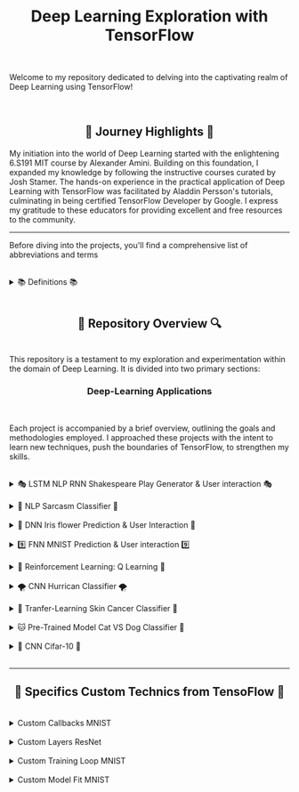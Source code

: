 <h1 align="center">Deep Learning Exploration with TensorFlow</h1>

<br>

Welcome to my repository dedicated to delving into the captivating realm of Deep Learning using TensorFlow!

<br>

<h2 align="center">🌅 Journey Highlights 🌅</h2>
My initiation into the world of Deep Learning started with the enlightening 6.S191 MIT course by Alexander Amini. Building on this foundation, I expanded my knowledge by following the instructive courses curated by Josh Stamer. The hands-on experience in the practical application of Deep Learning with TensorFlow was facilitated by Aladdin Persson's tutorials, culminating in being certified TensorFlow Developer by Google.
I express my gratitude to these educators for providing excellent and free resources to the community.

<br>

---

Before diving into the projects, you'll find a comprehensive list of abbreviations and terms

<br>

<details>
  <h2 align="center"> 📚 Definitions 📚 </h2>
  
  <summary> 📚 Definitions 📚</summary> 
<p>
  
**DL (Deep-Learning):** A subset of machine learning that involves training artificial neural networks on vast amounts of data to make intelligent decisions without explicit programming.

**DNN (Deep Neural Networks):** A class of neural networks with multiple layers (deep architecture) between the input and output layers, enabling the model to learn complex hierarchical representations.

**CNN (Convultional Neural Network):** A type of deep neural network specifically designed for processing grid-like data, such as images, using convolutional layers to automatically and adaptively learn spatial hierarchies of features.

**FNN (Feedforward Neural Network):** A basic neural network architecture where information travels in one direction, from the input layer through hidden layers to the output layer, without forming cycles.

**RNN (Recurrent Neural Network):** A type of neural network designed for sequence tasks, where connections between nodes form directed cycles, allowing information persistence and handling sequential dependencies

**NLP (Natural Language Processing):** A field of artificial intelligence that focuses on the interaction between computers and human language, enabling machines to understand, interpret, and generate human-like text.

**LSTM (Long Short-Term Memory):** A type of recurrent neural network architecture designed to capture and remember long-term dependencies in sequential data, mitigating the vanishing gradient problem often encountered in standard RNNs.
</p>
  <br>
</details>

<br>

<h2 align="center">🔎 Repository Overview 🔍</h2>
<br>
This repository is a testament to my exploration and experimentation within the domain of Deep Learning. It is divided into two primary sections:

<br>

<h3 align="center">Deep-Learning Applications</h3>

<br>

Each project is accompanied by a brief overview, outlining the goals and methodologies employed. I approached these projects with the intent to learn new techniques, push the boundaries of TensorFlow, to strengthen my skills.

<br>

<details>
  <h2 align="center"> 🎭 LSTM NLP RNN Shakespeare Play Generator & User interaction 🎭 </h2>
  
  <summary> 🎭 LSTM NLP RNN Shakespeare Play Generator & User interaction 🎭 </summary> 

  <p>
The purpose of this code is to train a character-level LSTM neural network on a dataset containing Shakespearean text. 
    
The trained model is designed to learn the patterns and structures inherent in the language of Shakespeare. Subsequently, the model can generate new text based on a user-provided starting string. This demonstrates the use of recurrent neural networks for creative text generation, showcasing the network's ability to capture and reproduce the linguistic style of a specific author or domain. The code engages users by allowing them to input a seed string and witness the model's generation of coherent and contextually relevant text in the style of Shakespeare.

<a href="https://github.com/trystan-geoffre/Deep-Learning-TensorFlow/blob/master/LSTM_NLP_RNN-Shakespeare-Play_Generator%26User_interaction.py"> Code Link</a>
  </p>
  <br>
</details>

<br>

<details>
  <h2 align="center">👹 NLP Sarcasm Classifier 👹</h2>
  
  <summary>👹 NLP Sarcasm Classifier 👹</summary> 
  <p>
This Python script constructs and trains a sarcasm classifier using TensorFlow and Keras. 
    
The process involves importing essential libraries (json, tensorflow, numpy, and relevant modules from tensorflow.keras), loading and preprocessing the sarcasm dataset, tokenizing and padding text data, building a sequential model with layers for word embeddings, dropout, global average pooling, and dense classification. Early stopping is implemented with a patience of 5 epochs to monitor validation loss. The model is compiled using Adam optimizer and binary cross-entropy loss, trained for 50 epochs with validation data, and the trained model is saved as "mymodel.h5". The script is designed to be executed as the main program, invoking the solution_model function for model creation and saving. 

This script aims to create a straightforward text classification model for sarcasm detection, incorporating neural network elements and measures to enhance its effectiveness. The accuracy on the validation dataset is +0.95.

<a href="https://github.com/trystan-geoffre/Deep-Learning-TensorFlow/blob/master/NLP-Sarcasm-Classifier.py"> Code Link</a>
  </p>
  <br>
</details>

<br>

<details>
  <h2 align="center"> 🪻 DNN Iris flower Prediction & User Interaction 🪻</h2>
  
  <summary> 🪻 DNN Iris flower Prediction & User Interaction 🪻 </summary> 

  <p>
Use the trained classifier to make predictions based on the user's input and print the predicted class and its probability.

In summary, this code defines, trains, evaluates, and uses a Deep Neural Network classifier to predict the species of an Iris flower based on user-inputted features. The dataset used is the famous Iris dataset containing features such as sepal length, sepal width, petal length, and petal width. The user can interactively input feature values for prediction.

<a href="https://github.com/trystan-geoffre/Deep-Learning-TensorFlow/blob/master/DNN-Iris_Flower-Prediction%26User_Interaction.py"> Code Link</a>
  </p>
  <br>
</details>

<br>

<details>
  <h2 align="center">9️⃣ FNN MNIST Prediction & User interaction 9️⃣</h2>
  
  <summary> 9️⃣ FNN MNIST Prediction & User interaction 9️⃣ </summary> 

  <p>
This script utilizes TensorFlow and Keras to implement a Feedforward Neural Network for classifying Fashion MNIST images into 10 different categories. 
    
The dataset is loaded, preprocessed by scaling pixel values, and then used to build a sequential custom model with one input layer, one hidden layer with 128 neurons and ReLU activation, and one output layer with softmax activation. The model is compiled with the Adam optimizer and sparse categorical crossentropy loss. Additionally, the code defines functions for predicting and displaying the results of the model on a chosen image from the test set.

The primary goal is to showcase the process of building, training, and interacting with a neural network for image classification. The chosen dataset, Fashion MNIST, consists of grayscale clothing images, and the script demonstrates the model's predictions on a user-selected test image.

<a href="https://github.com/trystan-geoffre/Deep-Learning-TensorFlow/blob/master/FNN-MNIST-Prediction%26User_interaction.py"> Code Link</a>
  </p>
  <br>
</details>

<br>

<details>
  <h2 align="center"> 🔁 Reinforcement Learning: Q Learning 🔁</h2>
  
  <summary> 🔁 Reinforcement Learning: Q Learning 🔁 </summary> 

  <p>
The goal of the code is to implement a Q-learning algorithm to train an agent in the FrozenLake environment, a classic problem in reinforcement learning.
    
The code initializes a Q-table to store the learned values for state-action pairs and iteratively updates these values based on the agent's interactions with the environment. The training process involves a balance between exploration and exploitation, where the agent chooses actions with a certain probability of exploration. The Q-values are updated using the Q-learning formula, taking into account the rewards received and the maximum Q-value for the next state. The training loop runs for a specified number of episodes, and the final learned Q-values are printed along with the average reward obtained during training. The ultimate objective is for the agent to learn an optimal policy for navigating the FrozenLake environment and achieving the highest cumulative reward.

<a href="https://github.com/trystan-geoffre/Deep-Learning-TensorFlow/blob/master/Reinforcement_Learning-Q_Learning.py"> Code Link</a>
  </p>
  <br>
</details>

<br>

<details>
  <h2 align="center">🌪️ CNN Hurrican Classifier 🌪️</h2>
  
  <summary>🌪️ CNN Hurrican Classifier 🌪️ </summary> 

  <p>
This Python script employs a Convolutional Neural Network (CNN) to classify post-hurricane satellite images into "damage" and "no_damage" categories. 
    
It utilizes the "satellite-images-of-hurricane-damage" dataset, sourced from Texas after Hurricane Harvey. The script includes functions for dataset handling, image normalization, and model creation using TensorFlow. The model is trained for 30 epochs, achieving a validation accuracy of +0.92, and is saved as "mymodel.h5" for future use. 

The overall goal is to demonstrate the process of preparing a dataset, constructing a CNN model, training, and saving it.

<a href="https://github.com/trystan-geoffre/Deep-Learning-TensorFlow/blob/master/CNN-Hurricane-Classifier.py"> Code Link</a>
</p>
<br>
</details>

<br>

<details>
  <h2 align="center"> 🦠 Tranfer-Learning Skin Cancer Classifier 🦠 </h2>
  
  <summary> 🦠 Tranfer-Learning Skin Cancer Classifier 🦠 </summary> 

  <p>
This project aims to develop a binary image classification model using a pre-trained EfficientNet from TensorFlow Hub. 
    
The goal is to achieve high accuracy in distinguishing between two classes in a dataset of images. The approach involves implementing data augmentation techniques for improved model generalization and training. The model is evaluated on both validation and test datasets, with performance metrics such as accuracy, precision, recall, and the ROC curve used to assess its effectiveness. The use of transfer learning with a powerful pre-trained neural network enables efficient feature extraction and classification for image recognition tasks. The project leverages TensorFlow and related libraries for seamless model development, training, and evaluation.

<a href="https://github.com/trystan-geoffre/Deep-Learning-TensorFlow/blob/master/Transfer_Learning-Skin_Cancer.py"> Code Link</a>
  </p>
  <br>
</details>

<br>

<details>
  <h2 align="center">🐱 Pre-Trained Model Cat VS Dog Classifier 🐶 </h2>
  
  <summary> 🐱 Pre-Trained Model Cat VS Dog Classifier 🐶 </summary> 

  <p>
    The code loads the "cats_vs_dogs" dataset, preprocesses the images, and fine-tunes the MobileNetV2 model for a binary classification task (cats vs. dogs). It trains the model, evaluates its performance, and saves the trained model for later use. The primary goal is to demonstrate the process of using a pre-trained neural network for image classification and adapting it to a specific task. It deliver an accuracy of +0.98 on validation dataset.

<a href="https://github.com/trystan-geoffre/Deep-Learning-TensorFlow/blob/master/Pre_Trained_Model-Cat_VS_Dog-Classifier.py"> Code Link</a>
  </p>
  <br>
</details>

<br>

<details>
  <h2 align="center"> 🦆 CNN Cifar-10 🐴 </h2>
  
  <summary> 🦆 CNN Cifar-10 🐴 </summary> 

  <p>
This code demonstrates the use of data augmentation to artificially increase the diversity of the training dataset, enhancing the model's ability to generalize to unseen data. The CNN model is designed to classify images from the CIFAR-10 dataset into one of the ten specified classes. The training process involves both the original and augmented images.

<a href="https://github.com/trystan-geoffre/Deep-Learning-TensorFlow/blob/master/CNN-Cifar10.py"> Code Link</a>
  </p>
  <br>
</details>

<br>

---

<h2 align="center"> 💫 Specifics Custom Technics from TensoFlow 💫 </h2>

<br>
<details>
  <h2 align="center"> Custom Callbacks MNIST </h2>
  
  <summary> Custom Callbacks MNIST </summary> 

  <p>
The code employs three callbacks during the training process. The ModelCheckpoint Callback saves model weights at specified intervals, the LearningRateScheduler Callback dynamically adjusts the learning rate, and the CustomCallback Callback stops training if the accuracy surpasses a predefined threshold of 90%. These callbacks enhance training control and efficiency, ensuring periodic weight saving, adaptive learning rates, and the ability to halt training based on a specific criterion.

<a href="https://github.com/trystan-geoffre/Deep-Learning-TensorFlow/blob/master/Custom_Callbacks-MNIST.py"> Code Link</a>
  </p>
  <br>
</details>

<br>

<details>
  <h2 align="center"> Custom Layers ResNet </h2>
  
  <summary >Custom Layers ResNet </summary> 

  <p>
The custom layers, CNNBlock and ResBlock, play a key role in constructing a ResNet-like model for MNIST digit classification. They enhance expressiveness by incorporating convolutional blocks and facilitating the creation of residual blocks, enabling efficient feature learning and mitigating challenges in training deep neural networks.

<a href="https://github.com/trystan-geoffre/Deep-Learning-TensorFlow/blob/master/Custom_Layers-ResNet.py"> Code Link</a>
  </p>
  <br>
</details>

<br>

<details>
  <h2 align="center"> Custom Training Loop MNIST </h2>
  
  <summary>Custom Training Loop MNIST </summary> 

  <p>
The custom training loop in the code offers greater flexibility and control over the training process compared to the standard model.fit() method. It allows explicit definition of operations such as model updates, loss calculations, and metric tracking, providing transparency and adaptability during training.

<a href="https://github.com/trystan-geoffre/Deep-Learning-TensorFlow/blob/master/Custom_Training_Loop-MNIST.py"> Code Link</a>
  </p>
  <br>
</details>

<br>

<details>
  <h2 align="center"> Custom Model Fit MNIST </h2>
  
  <summary>Custom Model Fit MNIST </summary> 

  <p>
The custom model fit in this code provides a specialized training loop for a convolutional neural network (CNN) on the MNIST dataset. It allows fine-grained control over training and evaluation, incorporating specific metrics like sparse categorical accuracy and utilizing an Adam optimizer with sparse categorical cross-entropy loss. This customization enhances adaptability and transparency in the training process.

<a href="https://github.com/trystan-geoffre/Deep-Learning-TensorFlow/blob/master/Custom_Model_Fit-MNIST.py"> Code Link</a>
  </p>
  <br>
</details>

<br>

